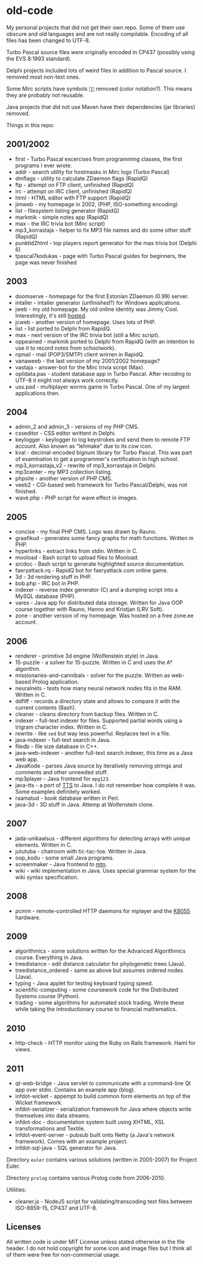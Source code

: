 # old-code

My personal projects that did not get their own repo. Some of them
use obscure and old languages and are not really compilable. Encoding
of all files has been changed to UTF-8.

Turbo Pascal source files were
originally encoded in CP437 (possibly using the EVS 8:1993 standard).

Delphi projects included lots of weird files in addition to Pascal source.
I removed most non-text ones.

Some Mirc scripts have symbols `` removed (color notation?). This means they
are probably not reusable.

Java projects that did not use Maven have their dependencies
(jar libraries) removed.

Things in this repo:

## 2001/2002

 * first - Turbo Pascal excercises from programming classes,
   the first programs I ever wrote.
 * addr - search utility for hostmasks in Mirc logs (Turbo Pascal)
 * dmflags - utility to calculate ZDaemon flags (RapidQ)
 * ftp - attempt on FTP client, unfinished (RapidQ)
 * irc - attempt on IRC client, unfinished (RapidQ)
 * html - HTML editor with FTP support (RapidQ)
 * jimweb - my homepage in 2002, (PHP, ISO-something encoding)
 * list - filesystem listing generator (RapidQ)
 * markmik - simple notes app (RapidQ)
 * max - the IRC trivia bot (Mirc script)
 * mp3_korrastaja - helper to fix MP3 file names and do some other stuff (RapidQ)
 * punktid2html - top players report generator for the max trivia bot (Delphi 6)
 * tpascal7kodukas - page with Turbo Pascal guides for beginners,
   the page was never finished

## 2003

 * doomserve - homepage for the first Estonian ZDaemon (0.99) server.
 * intaller - intaller generator (unfinished?) for Windows applications.
 * jweb - my old homepage. My old online identity was Jimmy Cool. Interestingly,
   it's still [hosted](http://www.hot.ee/j/jcweb/).
 * jcweb - another version of homepage. Uses lots of PHP.
 * list - list ported to Delphi from RapidQ.
 * max - next version of the IRC trivia bot (still a Mirc script).
 * oppeained - markmik ported to Delphi from RapidQ (with an intention
   to use it to record notes from schoolwork).
 * rqmail - mail (POP3/SMTP) client wrirren in RapidQ.
 * vanaweeb - the last version of my 2001/2002 homepage?
 * vastaja - answer-bot for the Mirc trivia script (Max).
 * opildata.pas - student database app in Turbo Pascal. After recoding
   to UTF-8 it might not always work correctly.
 * uss.pad - multiplayer worms game in Turbo Pascal. One of my largest
   applications then.

## 2004

 * admin_2 and admin_3 - versions of my PHP CMS.
 * csseditor - CSS editor writtent in Delphi.
 * keylogger - keylogger to log keystrokes and send them
   to remote FTP account. Also known as "lehmake" due to its cow icon.
 * kval - decimal-encoded bignum library for Turbo Pascal. This was
   part of examination to get a programmer's certification in high school.
 * mp3_korrastaja_v2 - rewrite of mp3_korrastaja in Delphi.
 * mp3center - my MP3 collection listing.
 * phpsite - another version of PHP CMS.
 * veeb2 - CGI-based web framework for Turbo Pascal/Delphi, was not finished.
 * wave.php - PHP script for wave effect in images.

## 2005

 * concise - my final PHP CMS. Logo was drawn by Rauno.
 * graafikud - generates some fancy graphs for math functions. Written in PHP.
 * hyperlinks - extract links from stdin. Written in C.
 * mooload - Bash script to upload files to Mooload.
 * srcdoc - Bash script to generate highlighted source documentation.
 * faeryattack.rq - RapidQ bot for faeryattack.com online game.
 * 3d - 3d rendering stuff in PHP.
 * bob.php - IRC bot in PHP.
 * indexer - reverse index generator (C) and a dumping script
   into a MySQL database (PHP).
 * vares - Java app for distributed data storage. Written for Java OOP
   course together with Rauno, Hanno and Kristjan (LRV Soft).
 * zone - another version of my homepage. Was hosted on a free zone.ee account.

## 2006

 * renderer - primitive 3d engine (Wolfenstein style) in Java.
 * 15-puzzle - a solver for 15-puzzle. Written in C and uses the A* algorithm.
 * missionaries-and-cannibals - solver for the puzzle. Written as web-based
   Prolog application.
 * neuralnets - tests how many neural network nodes fits in the RAM. Written in C.
 * ddfiff - records a directory state and allows to compare it with the current contents (Bash).
 * cleaner - cleans directory from backup files. Written in C.
 * indexer - full-text indexer for files. Supported partial words using a trigram
   character index. Written in C.
 * rewrite - like `sed` but way less powerful. Replaces text in a file.
 * java-indexer - full-text search in Java.
 * filedb - file size database in C++.
 * java-web-indexer - another full-text search indexer, this time as a Java web app.
 * JavaKode - parses Java source by iteratively removing strings and comments and
   other unneeded stuff.
 * mp3player - Java frontend for `mpg123`.
 * java-tts - a port of [TTS](http://kodu.ut.ee/~isotamm/zip/) to Java. I do not remember
   how complete it was. Some examples definitely worked.
 * raamatud - book database written in Perl.
 * java-3d - 3D stuff in Java. Attemp at Wolfenstein clone.

## 2007

 * jada-unikaalsus - different algorithms for detecting arrays with unique elements.
   Written in C.
 * jututuba - chatroom with tic-tac-toe. Written in Java.
 * oop_kodu - some small Java programs.
 * screenmaker - Java frontend to [mtn](http://moviethumbnail.sourceforge.net/).
 * wiki - wiki implementation in Java. Uses special grammar system for the wiki syntax
   specification.

## 2008

 * pcmm - remote-controlled HTTP daemons for mplayer and
   the [K8055](http://www.velleman.eu/products/view/?country=be&lang=en&id=351346) hardware.

## 2009

 * algorithmics - some solutions written for the Advanced Algorithmics course.
   Everything in Java.
 * treedistance - edit distance calculator for phylogenetic trees (Java).
 * treedistance_ordered - same as above but assumes ordered nodes (Java).
 * typing - Java applet for testing keyboard typing speed.
 * scientific-computing - some coursework code for the Distributed Systems course (Python).
 * trading - some algorithms for automated stock trading. Wrote these while taking
   the introductionary course to financial mathematics.

## 2010

 * http-check - HTTP monitor using the Ruby on Rails framework. Haml for views.

## 2011

 * qt-web-bridge - Java servlet to communicate with a command-line Qt app over stdio.
   Contains an example app (blog).
 * infdot-wicket - appempt to build common form elements on top of the Wicket framework.
 * infdot-serializer - serialization framework for Java where objects write themselves
   into data streams.
 * infdot-doc - documentation system built using XHTML, XSL transformations and Textile.
 * infdot-event-server - pubsub built onto Netty (a Java's network framework). Comes
   with an example project.
 * infdot-sql-java - SQL generator for Java.

Directory `euler` contains various solutions (written in 2005-2007) for Project Euler.

Directory `prolog` contains various Prolog code from 2006-2010.

Utilities:

 * cleaner.js - NodeJS script for validating/transcoding text files
   between ISO-8859-15, CP437 and UTF-8.

## Licenses

All written code is under MIT License unless stated otherwise in the file header.
I do not hold copyright for some icon and image files but I think all of them were
free for non-commercial usage.
